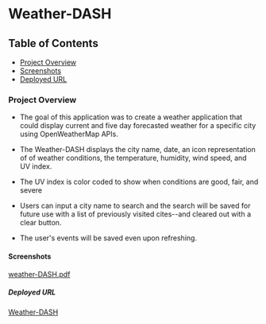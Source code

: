 # Weather-DASH

## Table of Contents
* [Project Overview](#Project-overview)
* [Screenshots](#Screenshots)
* [Deployed URL](#Deployed-url)

### Project Overview

* The goal of this application was to create a weather application that could display current and five day forecasted weather for a specific city using OpenWeatherMap APIs.

* The Weather-DASH displays the city name, date, an icon representation of of weather conditions, the temperature, humidity, wind speed, and UV index.

* The UV index is color coded to show when conditions are good, fair, and severe 

* Users can input a city name to search and the search will be saved for future use with a list of previously visited cites--and cleared out with a clear button.

* The user's events will be saved even upon refreshing.

#### Screenshots


[weather-DASH.pdf](https://github.com/ChainRxn12/Weather-Dash/files/6621067/weather-DASH.pdf)





##### Deployed URL

[Weather-DASH](https://chainrxn12.github.io/Weather-Dash/ "Weather-DASH Home")

